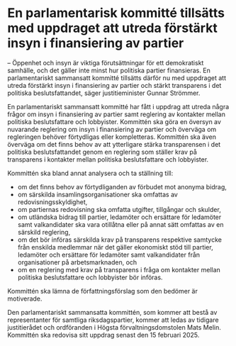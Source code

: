 # En parlamentarisk kommitté tillsätts med uppdraget att utreda förstärkt insyn i finansiering av partier

– Öppenhet och insyn är viktiga förutsättningar för ett demokratiskt samhälle, och det gäller inte minst hur politiska partier finansieras. En parlamentariskt sammansatt kommitté tillsätts därför nu med uppdraget att utreda förstärkt insyn i finansiering av partier och stärkt transparens i det politiska beslutsfattandet, säger justitieminister Gunnar Strömmer.

En parlamentariskt sammansatt kommitté har fått i uppdrag att utreda några frågor om insyn i finansiering av partier samt reglering av kontakter mellan politiska beslutsfattare och lobbyister. Kommittén ska göra en översyn av nuvarande reglering om insyn i finansiering av partier och överväga om regleringen behöver förtydligas eller kompletteras. Kommittén ska även överväga om det finns behov av att ytterligare stärka transparensen i det politiska beslutsfattandet genom en reglering som ställer krav på transparens i kontakter mellan politiska beslutsfattare och lobbyister.

Kommittén ska bland annat analysera och ta ställning till:

* om det finns behov av förtydliganden av förbudet mot anonyma bidrag,
* om särskilda insamlingsorganisationer ska omfattas av redovisningsskyldighet,
* om partiernas redovisning ska omfatta utgifter, tillgångar och skulder,
* om utländska bidrag till partier, ledamöter och ersättare för ledamöter samt valkandidater ska vara otillåtna eller på annat sätt omfattas av en särskild reglering,
* om det bör införas särskilda krav på transparens respektive samtycke från enskilda medlemmar när det gäller ekonomiskt stöd till partier, ledamöter och ersättare för ledamöter samt valkandidater från organisationer på arbetsmarknaden, och
* om en reglering med krav på transparens i fråga om kontakter mellan politiska beslutsfattare och lobbyister bör införas.

Kommittén ska lämna de författningsförslag som den bedömer är motiverade.

Den parlamentariskt sammansatta kommittén, som kommer att bestå av representanter för samtliga riksdagspartier, kommer att ledas av tidigare justitierådet och ordföranden i Högsta förvaltningsdomstolen Mats Melin. Kommittén ska redovisa sitt uppdrag senast den 15 februari 2025.
